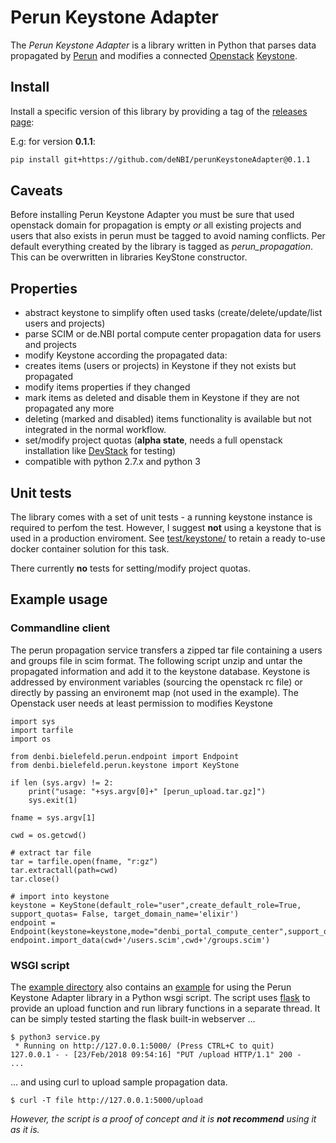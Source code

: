 # Perun Keystone Adapter

The *Perun Keystone Adapter* is a library written in Python that parses data propagated by [Perun](https://perun.elixir-czech.cz) and modifies a connected [Openstack](https://www.openstack.org) [Keystone](https://docs.openstack.org/keystone/latest/).

## Install

Install a specific version of this library by providing a tag of the [releases page](https://github.com/deNBI/perunKeystoneAdapter/releases):

E.g: for version **0.1.1**:

~~~BASH
pip install git+https://github.com/deNBI/perunKeystoneAdapter@0.1.1
~~~

## Caveats
Before installing Perun Keystone Adapter you must be sure that used openstack domain for propagation is empty *or*  all existing projects and users that also exists in perun must be tagged to avoid naming conflicts.
Per default everything created by the library is tagged as *perun_propagation*. This can be overwritten in libraries KeyStone constructor.

## Properties
 -  abstract keystone to simplify often used tasks (create/delete/update/list users and projects) 
 -  parse SCIM or de.NBI portal compute center propagation data for users and projects
 -  modify Keystone according the propagated data: 
 -  creates items (users or projects) in Keystone if they not exists but propagated
 -  modify items properties if they changed
 -  mark items as deleted and disable them in Keystone if they are not propagated any more
 -  deleting (marked and disabled) items functionality is available but not integrated in the normal workflow.
 -  set/modify project quotas (**alpha state**, needs a full openstack  installation like [DevStack](https://docs.openstack.org/devstack/latest/) for testing)
 -  compatible with python 2.7.x and python 3
   

## Unit tests
The library comes with a set of unit tests - a running keystone instance is required to perfom the test. However, I suggest __not__ using a keystone that is used in a production enviroment. See [test/keystone/](/test/keystone) to retain a ready to-use docker container solution for this task.

There currently **no** tests for setting/modify project quotas.

## Example usage

### Commandline client

The perun propagation service transfers a zipped tar file containing a users and groups file in scim format.
The following script unzip and untar the propagated information and  add it to the keystone database. Keystone is addressed by environment variables (sourcing the openstack rc file) or  directly by passing an environemt map (not used in the example). The Openstack user needs at least permission to modifies Keystone

```
import sys
import tarfile
import os

from denbi.bielefeld.perun.endpoint import Endpoint
from denbi.bielefeld.perun.keystone import KeyStone

if len (sys.argv) != 2:
    print("usage: "+sys.argv[0]+" [perun_upload.tar.gz]")
    sys.exit(1)

fname = sys.argv[1]

cwd = os.getcwd()

# extract tar file
tar = tarfile.open(fname, "r:gz")
tar.extractall(path=cwd)
tar.close()

# import into keystone
keystone = KeyStone(default_role="user",create_default_role=True, support_quotas= False, target_domain_name='elixir')
endpoint = Endpoint(keystone=keystone,mode="denbi_portal_compute_center",support_quotas=False)
endpoint.import_data(cwd+'/users.scim',cwd+'/groups.scim')
```

### WSGI script

The [example directory](python/example) also contains an [example](python/example/perun_propagation_service.py) for using the Perun Keystone Adapter library in a Python wsgi script. The script uses [flask](http://flask.pocoo.org/) to provide an upload function and run library functions in a separate thread. It can be simply tested starting the flask built-in webserver ...

```
$ python3 service.py
 * Running on http://127.0.0.1:5000/ (Press CTRL+C to quit)
127.0.0.1 - - [23/Feb/2018 09:54:16] "PUT /upload HTTP/1.1" 200 -
...
```
... and using curl to upload sample propagation data.

```
$ curl -T file http://127.0.0.1:5000/upload
```

_However, the script is a proof of concept and it is **not recommend** using it as it is._
